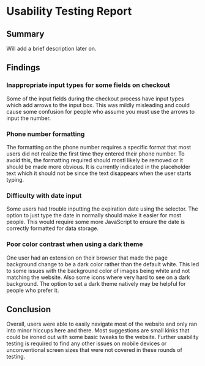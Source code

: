 # Usability Testing Report

## Summary
Will add a brief description later on.

## Findings

### Inappropriate input types for some fields on checkout
Some of the input fields during the checkout process have input types which add arrows to the input box. This was mildly misleading and could cause some confusion for people who assume you must use the arrows to input the number.

### Phone number formatting
The formatting on the phone number requires a specific format that most users did not realize the first time they entered their phone number. To avoid this, the formatting required should mostl likely be removed or it should be made more obvious. It is currently indicated in the placeholder text which it should not be since the text disappears when the user starts typing.

### Difficulty with date input
Some users had trouble inputting the expiration date using the selector. The option to just type the date in normally should make it easier for most people. This would require some more JavaScript to ensure the date is correctly formatted for data storage.

### Poor color contrast when using a dark theme
One user had an extension on their browser that made the page background change to be a dark color rather than the default white. This led to some issues with the background color of images being white and not matching the website. Also some icons where very hard to see on a dark background. The option to set a dark theme natively may be helpful for people who prefer it. 

## Conclusion
Overall, users were able to easily navigate most of the website and only ran into minor hiccups here and there. Most suggestions are small kinks that could be ironed out with some basic tweaks to the website. Further usability testing is required to find any other issues on mobile devices or unconventional screen sizes that were not covered in these rounds of testing.
